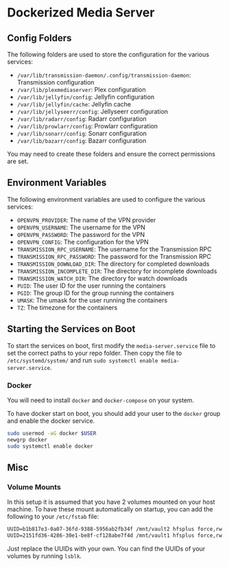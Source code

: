 # Dockerized Media Server

## Config Folders

The following folders are used to store the configuration for the various services:

- `/var/lib/transmission-daemon/.config/transmission-daemon`: Transmission configuration
- `/var/lib/plexmediaserver`: Plex configuration
- `/var/lib/jellyfin/config`: Jellyfin configuration
- `/var/lib/jellyfin/cache`: Jellyfin cache
- `/var/lib/jellyseerr/config`: Jellyseerr configuration
- `/var/lib/radarr/config`: Radarr configuration
- `/var/lib/prowlarr/config`: Prowlarr configuration
- `/var/lib/sonarr/config`: Sonarr configuration
- `/var/lib/bazarr/config`: Bazarr configuration

You may need to create these folders and ensure the correct permissions are set.

## Environment Variables

The following environment variables are used to configure the various services:

- `OPENVPN_PROVIDER`: The name of the VPN provider
- `OPENVPN_USERNAME`: The username for the VPN
- `OPENVPN_PASSWORD`: The password for the VPN
- `OPENVPN_CONFIG`: The configuration for the VPN
- `TRANSMISSION_RPC_USERNAME`: The username for the Transmission RPC
- `TRANSMISSION_RPC_PASSWORD`: The password for the Transmission RPC
- `TRANSMISSION_DOWNLOAD_DIR`: The directory for completed downloads
- `TRANSMISSION_INCOMPLETE_DIR`: The directory for incomplete downloads
- `TRANSMISSION_WATCH_DIR`: The directory for watch downloads
- `PUID`: The user ID for the user running the containers
- `PGID`: The group ID for the group running the containers
- `UMASK`: The umask for the user running the containers
- `TZ`: The timezone for the containers

## Starting the Services on Boot

To start the services on boot, first modify the `media-server.service` file to set the correct paths to your repo folder. Then copy the file to `/etc/systemd/system/` and run `sudo systemctl enable media-server.service`.

### Docker

You will need to install `docker` and `docker-compose` on your system.

To have docker start on boot, you should add your user to the `docker` group and enable the docker
service.

```bash
sudo usermod -aG docker $USER
newgrp docker
sudo systemctl enable docker
```

## Misc

### Volume Mounts

In this setup it is assumed that you have 2 volumes mounted on your host machine. To have these mount automatically on startup, you can add the following to your `/etc/fstab` file:

```txt
UUID=b1b817e3-0a07-36fd-9388-5956ab2fb34f /mnt/vault2 hfsplus force,rw 0 1
UUID=2151fd36-4286-30e1-be8f-cf128abe7f4d /mnt/vault1 hfsplus force,rw 0 1
```

Just replace the UUIDs with your own. You can find the UUIDs of your volumes by running `lsblk`.
